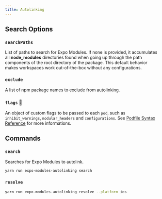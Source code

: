 ```yaml
---
title: Autolinking
---
```


## Search Options

### `searchPaths`

List of paths to search for Expo Modules. If none is provided, it accumulates all **node_modules** directories found when going up through the path components of the root directory of the package. This default behavior makes workspaces work out-of-the-box without any configurations.

### `exclude`

A list of npm package names to exclude from autolinking.

### `flags` 🍏

An object of custom flags to be passed to each `pod`, such as `inhibit_warnings`, `modular_headers` and `configurations`. See [Podfile Syntax Reference](https://guides.cocoapods.org/syntax/podfile.html#pod) for more informations.

## Commands

### `search`

Searches for Expo Modules to autolink.

```sh
yarn run expo-modules-autolinking search
```

### `resolve`

```sh
yarn run expo-modules-autolinking resolve --platform ios
```
